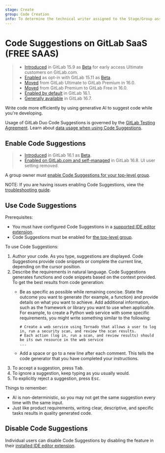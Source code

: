 ```yaml
---
stage: Create
group: Code Creation
info: To determine the technical writer assigned to the Stage/Group associated with this page, see https://handbook.gitlab.com/handbook/product/ux/technical-writing/#assignments
---
```


# Code Suggestions on GitLab SaaS **(FREE SAAS)**

> - [Introduced](https://about.gitlab.com/releases/2023/02/22/gitlab-15-9-released/#code-suggestions-available-in-closed-beta) in GitLab 15.9 as [Beta](../../../../policy/experiment-beta-support.md#beta) for early access Ultimate customers on GitLab.com.
> - [Enabled](https://gitlab.com/gitlab-org/gitlab/-/issues/408104) as opt-in with GitLab 15.11 as [Beta](../../../../policy/experiment-beta-support.md#beta).
> - [Moved](https://gitlab.com/gitlab-org/gitlab/-/issues/408158) from GitLab Ultimate to GitLab Premium in 16.0.
> - [Moved](https://gitlab.com/gitlab-org/gitlab/-/issues/410801) from GitLab Premium to GitLab Free in 16.0.
> - [Enabled by default](https://gitlab.com/gitlab-org/gitlab/-/merge_requests/121079) in GitLab 16.1.
> - [Generally available](https://gitlab.com/gitlab-org/gitlab/-/issues/435271) in GitLab 16.7.

Write code more efficiently by using generative AI to suggest code while you're developing.

Usage of GitLab Duo Code Suggestions is governed by the [GitLab Testing Agreement](https://about.gitlab.com/handbook/legal/testing-agreement/).
Learn about [data usage when using Code Suggestions](index.md#code-suggestions-data-usage).

## Enable Code Suggestions

> - [Introduced](https://gitlab.com/gitlab-org/gitlab/-/merge_requests/121079) in GitLab 16.1 as [Beta](../../../../policy/experiment-beta-support.md#beta).
> - [Enabled on GitLab.com and self-managed](https://gitlab.com/gitlab-org/gitlab/-/merge_requests/139916) in GitLab 16.8. UI user setting removed.

A group owner must
[enable Code Suggestions for your top-level group](../../../group/manage.md#enable-code-suggestions-for-a-group).

NOTE:
If you are having issues enabling Code Suggestions, view the
[troubleshooting guide](troubleshooting.md#code-suggestions-are-not-displayed).

## Use Code Suggestions

Prerequisites:

- You must have configured Code Suggestions in a
  [supported IDE editor extension](index.md#supported-editor-extensions).
- Code Suggestions must be enabled for [the top-level group](../../../group/manage.md#enable-code-suggestions-for-a-group).

To use Code Suggestions:

1. Author your code. As you type, suggestions are displayed.
   Code Suggestions provide code snippets or complete the current line, depending on the cursor position.
1. Describe the requirements in natural language. Code Suggestions generates functions and code snippets based on the context provided. To get the best results from code generation:
   - Be as specific as possible while remaining concise. State the outcome you want to generate (for example, a function) and provide details on what you want to achieve. Add additional information, such as the framework or library you want to use when applicable.
     For example, to create a Python web service with some specific requirements, you might write something similar to the following:
     
     ```plaintext
     # Create a web service using Tornado that allows a user to log in, run a security scan, and review the scan results.
     # Each action (log in, run a scan, and review results) should be its own resource in the web service
     ...
     ```

   - Add a space or go to a new line after each comment. This tells the code generator that you have completed your instructions.
1. To accept a suggestion, press <kbd>Tab</kbd>.
1. To ignore a suggestion, keep typing as you usually would.
1. To explicitly reject a suggestion, press <kbd>Esc</kbd>.

Things to remember:

- AI is non-deterministic, so you may not get the same suggestion every time with the same input.
- Just like product requirements, writing clear, descriptive, and specific tasks results in quality generated code.

## Disable Code Suggestions

Individual users can disable Code Suggestions by disabling the feature in their
[installed IDE editor extension](index.md#supported-editor-extensions).

